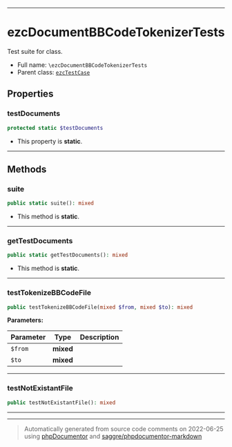 ***

# ezcDocumentBBCodeTokenizerTests

Test suite for class.



* Full name: `\ezcDocumentBBCodeTokenizerTests`
* Parent class: [`ezcTestCase`](./ezcTestCase.md)



## Properties


### testDocuments



```php
protected static $testDocuments
```



* This property is **static**.


***

## Methods


### suite



```php
public static suite(): mixed
```



* This method is **static**.







***

### getTestDocuments



```php
public static getTestDocuments(): mixed
```



* This method is **static**.







***

### testTokenizeBBCodeFile



```php
public testTokenizeBBCodeFile(mixed $from, mixed $to): mixed
```








**Parameters:**

| Parameter | Type | Description |
|-----------|------|-------------|
| `$from` | **mixed** |  |
| `$to` | **mixed** |  |




***

### testNotExistantFile



```php
public testNotExistantFile(): mixed
```











***


***
> Automatically generated from source code comments on 2022-06-25 using [phpDocumentor](http://www.phpdoc.org/) and [saggre/phpdocumentor-markdown](https://github.com/Saggre/phpDocumentor-markdown)
